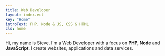 ```yaml
---
title: Web Developer
layout: index.ect
key: "Home"
introText: PHP, Node & JS, CSS & HTML
cls: home
---
```

Hi, my name is Steve. I'm a Web Developer with a focus on <strong>PHP, Node</strong> and <strong>JavaScript</strong>. I create websites, applications and data services.